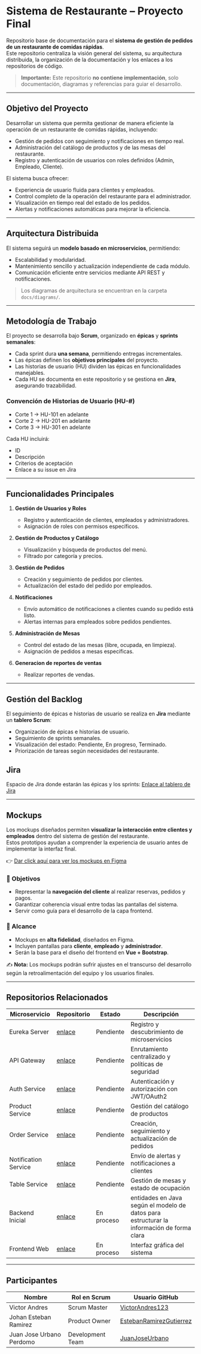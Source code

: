 # Sistema de Restaurante – Proyecto Final

Repositorio base de documentación para el **sistema de gestión de pedidos de un restaurante de comidas rápidas**.  
Este repositorio centraliza la visión    general del sistema, su arquitectura distribuida, la organización de la documentación y los enlaces a los repositorios de código.

> **Importante:** Este repositorio **no contiene implementación**, solo documentación, diagramas y referencias para guiar el desarrollo.

---

## Objetivo del Proyecto
Desarrollar un sistema que permita gestionar de manera eficiente la operación de un restaurante de comidas rápidas, incluyendo:

- Gestión de pedidos con seguimiento y notificaciones en tiempo real.  
- Administración del catálogo de productos y de las mesas del restaurante.  
- Registro y autenticación de usuarios con roles definidos (Admin, Empleado, Cliente).  

El sistema busca ofrecer:

- Experiencia de usuario fluida para clientes y empleados.  
- Control completo de la operación del restaurante para el administrador.  
- Visualización en tiempo real del estado de los pedidos.  
- Alertas y notificaciones automáticas para mejorar la eficiencia.

---

## Arquitectura Distribuida
El sistema seguirá un **modelo basado en microservicios**, permitiendo:

- Escalabilidad y modularidad.  
- Mantenimiento sencillo y actualización independiente de cada módulo.  
- Comunicación eficiente entre servicios mediante API REST y notificaciones.  

> Los diagramas de arquitectura se encuentran en la carpeta `docs/diagrams/`.

---

## Metodología de Trabajo
El proyecto se desarrolla bajo **Scrum**, organizado en **épicas** y **sprints semanales**:

- Cada sprint dura **una semana**, permitiendo entregas incrementales.  
- Las épicas definen los **objetivos principales** del proyecto.  
- Las historias de usuario (HU) dividen las épicas en funcionalidades manejables.  
- Cada HU se documenta en este repositorio y se gestiona en **Jira**, asegurando trazabilidad.

### Convención de Historias de Usuario (HU-#)
- Corte 1 → HU-101 en adelante
- Corte 2 → HU-201 en adelante
- Corte 3 → HU-301 en adelante

Cada HU incluirá:

- ID  
- Descripción  
- Criterios de aceptación  
- Enlace a su issue en Jira  

---

## Funcionalidades Principales
1. **Gestión de Usuarios y Roles**  
   - Registro y autenticación de clientes, empleados y administradores.  
   - Asignación de roles con permisos específicos.  

2. **Gestión de Productos y Catálogo**  
   - Visualización y búsqueda de productos del menú.  
   - Filtrado por categoría y precios.  

3. **Gestión de Pedidos**  
   - Creación y seguimiento de pedidos por clientes.  
   - Actualización del estado del pedido por empleados.  

4. **Notificaciones**  
   - Envío automático de notificaciones a clientes cuando su pedido está listo.  
   - Alertas internas para empleados sobre pedidos pendientes.  

5. **Administración de Mesas**  
   - Control del estado de las mesas (libre, ocupada, en limpieza).  
   - Asignación de pedidos a mesas específicas.  

6. **Generacion de reportes de ventas**  
   - Realizar reportes de vendas.  

---

## Gestión del Backlog
El seguimiento de épicas e historias de usuario se realiza en **Jira** mediante un **tablero Scrum**:

- Organización de épicas e historias de usuario.  
- Seguimiento de sprints semanales.  
- Visualización del estado: Pendiente, En progreso, Terminado.  
- Priorización de tareas según necesidades del restaurante. 

## Jira
Espacio de Jira donde estarán las épicas y los sprints: [Enlace al tablero de Jira](https://solitariodevs.atlassian.net/jira/software/projects/RSO/boards/67/backlog?epics=visible&issueParent=10133%2C10140&atlOrigin=eyJpIjoiYjBhYTY2MTRmOWRiNDdlNTk3ZTdkMTAzMmU4MjMwMjMiLCJwIjoiaiJ9)

---
## Mockups  

Los mockups diseñados permiten **visualizar la interacción entre clientes y empleados** dentro del sistema de gestión del restaurante.  
Estos prototipos ayudan a comprender la experiencia de usuario antes de implementar la interfaz final.  

👉 [Dar click aquí para ver los mockups en Figma](https://www.figma.com/design/IQPDGfwnokc7wHWxzrDgTb/Restaurante_SmashOrder?node-id=5-268&t=KvE2EGwpA9Y5mqFd-1)

### 🎯 Objetivos
- Representar la **navegación del cliente** al realizar reservas, pedidos y pagos.
- Garantizar coherencia visual entre todas las pantallas del sistema.
- Servir como guía para el desarrollo de la capa frontend.

### 📌 Alcance
- Mockups en **alta fidelidad**, diseñados en Figma.  
- Incluyen pantallas para **cliente**, **empleado** y **administrador**.  
- Serán la base para el diseño del frontend en **Vue + Bootstrap**.  

✍️ **Nota:** Los mockups podrán sufrir ajustes en el transcurso del desarrollo según la retroalimentación del equipo y los usuarios finales.

---

## Repositorios Relacionados
| Microservicio          | Repositorio                        | Estado       | Descripción                                           |
|------------------------|-----------------------------------|-------------|------------------------------------------------------|
| Eureka Server          | [enlace](#)                       | Pendiente    | Registro y descubrimiento de microservicios         |
| API Gateway            | [enlace](#)                       | Pendiente    | Enrutamiento centralizado y políticas de seguridad  |
| Auth Service           | [enlace](#)                       | Pendiente    | Autenticación y autorización con JWT/OAuth2         |
| Product Service        | [enlace](#)                       | Pendiente   | Gestión del catálogo de productos                   |
| Order Service          | [enlace](#)                       | Pendiente   | Creación, seguimiento y actualización de pedidos   |
| Notification Service   | [enlace](#)                       | Pendiente    | Envío de alertas y notificaciones a clientes       |
| Table Service          | [enlace](#)                       | Pendiente    | Gestión de mesas y estado de ocupación              |
| Backend Inicial           | [enlace](https://github.com/JuanJoseUrbano/backend-restaurante-smash_order)                       | En proceso    | entidades en Java según el modelo de datos para estructurar la información de forma clara   
| Frontend Web           | [enlace](https://github.com/JuanJoseUrbano/frontend-restaurante-smash_order)                       | En proceso    | Interfaz gráfica del sistema                      |

---

## Participantes
| Nombre                    | Rol en Scrum      | Usuario GitHub                                                                 |
|---------------------------|-----------------|-------------------------------------------------------------------------------|
| Victor Andres             | Scrum Master     | [VictorAndres123](https://github.com/VictorAndres123)                         |
| Johan Esteban Ramirez     | Product Owner    | [EstebanRamirezGutierrez](https://github.com/EstebanRamirezGutierrez)         |
| Juan Jose Urbano Perdomo  | Development Team | [JuanJoseUrbano](https://github.com/JuanJoseUrbano)                           |
